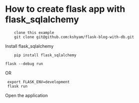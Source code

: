 # How to create flask app with flask_sqlalchemy

```
    clone this example
    git clone git@github.com:kshyam/flask-blog-with-db.git
```

Install flask_sqlalchemy

```
    pip install flask_sqlalchemy
```

```
flask --debug run
```

OR 

```
 export FLASK_ENV=development
 flask run

```

Open the application

```

```
